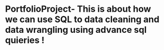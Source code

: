 # PortfolioProject- This is about how we can use SQL to data cleaning and data wrangling using advance sql quieries ! 
